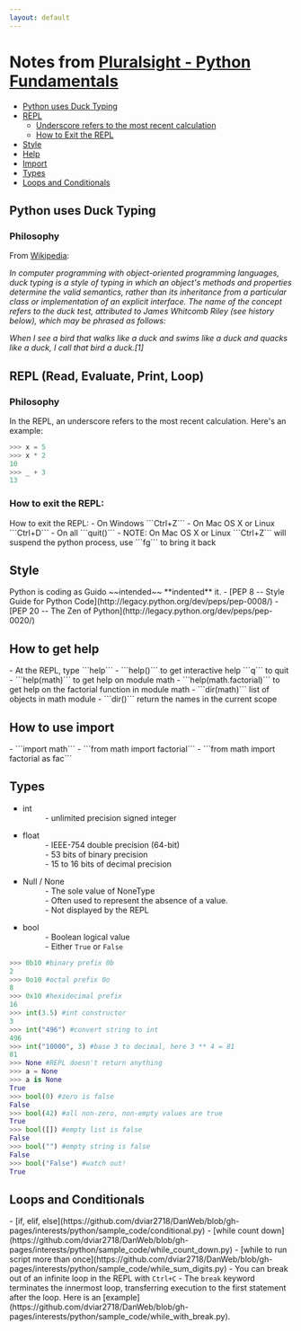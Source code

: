```yaml
---
layout: default
---
```



# Notes from [Pluralsight - Python Fundamentals](http://pluralsight.com/training/Courses/Description/python-fundamentals)

*   [Python uses Duck Typing](#duck)
*   [REPL](#repl)
    *   [Underscore refers to the most recent calculation](#underscore)
    *   [How to Exit the REPL](#exit_repl)
*   [Style](#style)
*   [Help](#help)
*   [Import](#import)
*   [Types](#types)
*   [Loops and Conditionals](#loops)


<h2 id="duck">Python uses Duck Typing</h2>

<h3 id="philosophy">Philosophy</h3>

From [Wikipedia](http://en.wikipedia.org/wiki/Duck_typing):

*In computer programming with object-oriented programming languages, duck typing is a style of typing in which an object's methods and properties determine the valid semantics, rather than its inheritance from a particular class or implementation of an explicit interface. The name of the concept refers to the duck test, attributed to James Whitcomb Riley (see history below), which may be phrased as follows:*

*When I see a bird that walks like a duck and swims like a duck and quacks like a duck, I call that bird a duck.[1]*



<h2 id="repl">REPL (Read, Evaluate, Print, Loop)</h2>

<h3 id="underscore">Philosophy</h3>

In the REPL, an underscore refers to the most recent calculation.  Here's an example:
```python
>>> x = 5
>>> x * 2
10
>>> _ + 3
13
```
<h3 id="exit_repl">How to exit the REPL:</h3>
How to exit the REPL:
- On Windows ```Ctrl+Z```
- On Mac OS X or Linux ```Ctrl+D```
- On all ```quit()```
- NOTE: On Mac OS X or Linux ```Ctrl+Z``` will suspend the python process, use ```fg``` to bring it back

<h2 id="style">Style</h2>
Python is coding as Guido ~~intended~~ **indented** it.
- [PEP 8 -- Style Guide for Python Code](http://legacy.python.org/dev/peps/pep-0008/)
- [PEP 20 -- The Zen of Python](http://legacy.python.org/dev/peps/pep-0020/)

<h2 id="help">How to get help</h2>
- At the REPL, type ```help```
- ```help()``` to get interactive help ```q``` to quit
- ```help(math)``` to get help on module math
- ```help(math.factorial)``` to get help on the factorial function in module math
- ```dir(math)``` list of objects in math module
- ```dir()``` return the names in the current scope

<h2 id="import">How to use import</h2>
- ```import math```
- ```from math import factorial```
- ```from math import factorial as fac```

<h2 id="type">Types</h2>
<ul style="list-style-type:square">
  <li>
    <dl>
      <dt>int</dt>
      <dd>- unlimited precision signed integer</dd>
    </dl>
  </li>
  <li>
    <dl>
      <dt>float</dt>
      <dd>- IEEE-754 double precision (64-bit)</dd>
      <dd>- 53 bits of binary precision</dd>
      <dd>- 15 to 16 bits of decimal precision</dd>
    </dl>
  </li>
  <li>
    <dl>
      <dt>Null / None</dt>
      <dd>- The sole value of NoneType</dd>
      <dd>- Often used to represent the absence of a value.</dd>
      <dd>- Not displayed by the REPL</dd>
    </dl>
  </li>
  <li>
    <dl>
      <dt>bool</dt>
      <dd>- Boolean logical value</dd>
      <dd>- Either <code>True</code> or <code>False</code></dd>
    </dl>
  </li>
</ul>

```python
>>> 0b10 #binary prefix 0b
2
>>> 0o10 #octal prefix 0o
8
>>> 0x10 #hexidecimal prefix
16
>>> int(3.5) #int constructor
3
>>> int("496") #convert string to int
496
>>> int("10000", 3) #base 3 to decimal, here 3 ** 4 = 81
81
>>> None #REPL doesn't return anything
>>> a = None
>>> a is None
True
>>> bool(0) #zero is false
False
>>> bool(42) #all non-zero, non-empty values are true
True
>>> bool([]) #empty list is false
False
>>> bool("") #empty string is false
False
>>> bool("False") #watch out!
True
```

<h2 id="loops">Loops and Conditionals</h2>
- [if, elif, else](https://github.com/dviar2718/DanWeb/blob/gh-pages/interests/python/sample_code/conditional.py)
- [while count down](https://github.com/dviar2718/DanWeb/blob/gh-pages/interests/python/sample_code/while_count_down.py)
- [while to run script more than once](https://github.com/dviar2718/DanWeb/blob/gh-pages/interests/python/sample_code/while_sum_digits.py)
- You can break out of an infinite loop in the REPL with <code>Ctrl+C</code>
- The <code>break</code> keyword terminates the innermost loop, transferring execution to the first statement after the loop.  Here is an [example](https://github.com/dviar2718/DanWeb/blob/gh-pages/interests/python/sample_code/while_with_break.py).
